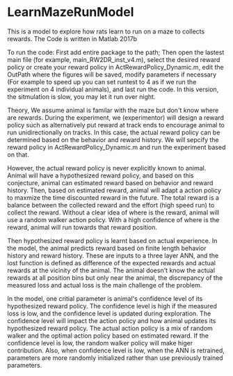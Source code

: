 # LearnMazeRunModel
This is a model to explore how rats learn to run on a maze to collects rewards. The Code is written in Matlab 2017b

To run the code:
First add entire package to the path;
Then open the lastest main file (for example, main_RW2DR_inst_v4.m), 
         select the desired reward policy or create your reward policy in ActRewardPolicy_Dynamic.m,
         edit the OutPath where the figures will be saved,
         modify parameters if necessary (For example to speed up you can set runtest to 4 as if we run the experiment on 4 individual animals),
         and last run the code.
In this version, the sitmulation is slow, you may let it run over night.


Theory,
We assume animal is familar with the maze but don't know where are rewards.
During the experiment, we (experimentor) will design a reward policy such as alternatively put reward at track ends to encourage animal to run unidirectionally on tracks. In this case, the actual reward policy can be determined based on the behavior and reward history. We will sepcify the reward policy in ActRewardPolicy_Dynamic.m and run the experiment based on that.

However, the actual reward policy is never explicitly known to animal. Animal will have a hypothesized reward policy, and based on this conjecture, animal can estimated reward based on behavior and reward history. Then, based on estimated reward, animal will adapt a action policy to maxmize the time discounted reward in the future. The total reward is a balance between the collected reward and the effort (high speed run) to collect the reward. Without a clear idea of where is the reward, animal will use a random walker action policy. With a high confidence of where is the reward, animal will run towards that reward position. 

Then hypothesized reward policy is learnt based on actual experience. In the model, the animal predicts reward based on finite length behavior history and reward history. These are inputs to a three layer ANN, and the lost function is defined as difference of the expected rewards and actual rewards at the vicinity of the animal. The animal doesn't know the actual rewards at all position bins but only near the animal, the discrepancy of the measured loss and actual loss is the main challenge of the problem. 

In the model, one critial parameter is animal's confidence level of its hypothesized reward policy. The confidence level is high if the measured loss is low, and the confidence level is updated during exploration. The confidence level will impact the action policy and how animal updates its hypothesized reward policy. The actual action policy is a mix of random walker and the optimal action policy based on estimated reward. If the confidence level is low, the random walker policy will make higer contribution. Also, when confidence level is low, when the ANN is retrained, parameters are more randomly initialized rather than use previously trained parameters.
